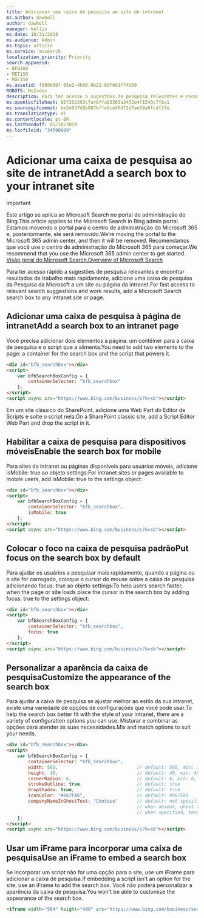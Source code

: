 ```yaml
---
title: Adicionar uma caixa de pesquisa ao site de intranet
ms.author: dawholl
author: dawholl
manager: kellis
ms.date: 10/31/2018
ms.audience: Admin
ms.topic: article
ms.service: mssearch
localization_priority: Priority
search.appverid:
- BFB160
- MET150
- MOE150
ms.assetid: f980b90f-95e2-4b66-8b21-69f601ff4b50
ROBOTS: NoIndex
description: Para ter acesso a sugestões de pesquisa relevantes e encontrar resultados de trabalho mais rapidamente, adicione uma caixa de pesquisa da Pesquisa da Microsoft a um site ou página da intranet.
ms.openlocfilehash: 867282393c7a4bffa63363a3455e4f1543c7f8a1
ms.sourcegitcommit: be2e837d9b087bffe6ce40d72d7ae58a8fcdf3fe
ms.translationtype: HT
ms.contentlocale: pt-BR
ms.lasthandoff: 05/30/2019
ms.locfileid: "34590689"
---
```

# <a name="add-a-search-box-to-your-intranet-site"></a><span data-ttu-id="d69c8-103">Adicionar uma caixa de pesquisa ao site de intranet</span><span class="sxs-lookup"><span data-stu-id="d69c8-103">Add a search box to your intranet site</span></span>

> [!IMPORTANT]
> <span data-ttu-id="d69c8-104">Este artigo se aplica ao Microsoft Search no portal de administração do Bing.</span><span class="sxs-lookup"><span data-stu-id="d69c8-104">This article applies to the Microsoft Search in Bing admin portal.</span></span> <span data-ttu-id="d69c8-105">Estamos movendo o portal para o centro de administração do Microsoft 365 e, posteriormente, ele será removido.</span><span class="sxs-lookup"><span data-stu-id="d69c8-105">We’re moving the portal to the Microsoft 365 admin center, and then it will be removed.</span></span> <span data-ttu-id="d69c8-106">Recomendamos que você use o centro de administração do Microsoft 365 para começar.</span><span class="sxs-lookup"><span data-stu-id="d69c8-106">We recommend that you use the Microsoft 365 admin center to get started.</span></span> [<span data-ttu-id="d69c8-107">Visão geral do Microsoft Search.</span><span class="sxs-lookup"><span data-stu-id="d69c8-107">Overview of Microsoft Search</span></span>](overview-microsoft-search.md)

<span data-ttu-id="d69c8-108">Para ter acesso rápido a sugestões de pesquisa relevantes e encontrar resultados de trabalho mais rapidamente, adicione uma caixa de pesquisa da Pesquisa da Microsoft a um site ou página da intranet.</span><span class="sxs-lookup"><span data-stu-id="d69c8-108">For fast access to relevant search suggestions and work results, add a Microsoft Search search box to any intranet site or page.</span></span>
  
## <a name="add-a-search-box-to-an-intranet-page"></a><span data-ttu-id="d69c8-109">Adicionar uma caixa de pesquisa à página de intranet</span><span class="sxs-lookup"><span data-stu-id="d69c8-109">Add a search box to an intranet page</span></span>

<span data-ttu-id="d69c8-110">Você precisa adicionar dois elementos à página: um contêiner para a caixa de pesquisa e o script que a alimenta.</span><span class="sxs-lookup"><span data-stu-id="d69c8-110">You need to add two elements to the page: a container for the search box and the script that powers it.</span></span>
  
```html
<div id="bfb_searchbox"></div>
<script>
    var bfbSearchBoxConfig = {
        containerSelector: "bfb_searchbox"
    };
</script>
<script async src="https://www.bing.com/business/s?k=sb"></script>
```

<span data-ttu-id="d69c8-111">Em um site clássico do SharePoint, adicione uma Web Part do Editor de Scripts e solte o script nela.</span><span class="sxs-lookup"><span data-stu-id="d69c8-111">On a SharePoint classic site, add a Script Editor Web Part and drop the script in it.</span></span>
  
## <a name="enable-the-search-box-for-mobile"></a><span data-ttu-id="d69c8-112">Habilitar a caixa de pesquisa para dispositivos móveis</span><span class="sxs-lookup"><span data-stu-id="d69c8-112">Enable the search box for mobile</span></span>

<span data-ttu-id="d69c8-113">Para sites da intranet ou páginas disponíveis para usuários móveis, adicione isMobile: true ao objeto settings:</span><span class="sxs-lookup"><span data-stu-id="d69c8-113">For intranet sites or pages available to mobile users, add isMobile: true to the settings object:</span></span>
  
```html
<div id="bfb_searchbox"></div>
<script>
    var bfbSearchBoxConfig = {
        containerSelector: "bfb_searchbox", 
        isMobile: true
    };
</script>
<script async src="https://www.bing.com/business/s?k=sb"></script>
```

## <a name="put-focus-on-the-search-box-by-default"></a><span data-ttu-id="d69c8-114">Colocar o foco na caixa de pesquisa padrão</span><span class="sxs-lookup"><span data-stu-id="d69c8-114">Put focus on the search box by default</span></span>

<span data-ttu-id="d69c8-115">Para ajudar os usuários a pesquisar mais rapidamente, quando a página ou o site for carregado, coloque o cursor do mouse sobre a caixa de pesquisa adicionando focus: true ao objeto settings:</span><span class="sxs-lookup"><span data-stu-id="d69c8-115">To help users search faster, when the page or site loads place the cursor in the search box by adding focus: true to the settings object:</span></span>
  
```html
<div id="bfb_searchbox"></div>
<script>
    var bfbSearchBoxConfig = {
        containerSelector: "bfb_searchbox",
        focus: true
    };
</script>
<script async src="https://www.bing.com/business/s?k=sb"></script>
```

## <a name="customize-the-appearance-of-the-search-box"></a><span data-ttu-id="d69c8-116">Personalizar a aparência da caixa de pesquisa</span><span class="sxs-lookup"><span data-stu-id="d69c8-116">Customize the appearance of the search box</span></span> 

<span data-ttu-id="d69c8-117">Para ajudar a caixa de pesquisa se ajustar melhor ao estilo da sua intranet, existe uma variedade de opções de configurações que você pode usar.</span><span class="sxs-lookup"><span data-stu-id="d69c8-117">To help the search box better fit with the style of your intranet, there are a variety of configuration options you can use.</span></span> <span data-ttu-id="d69c8-118">Misturar e combinar as opções para atender às suas necessidades.</span><span class="sxs-lookup"><span data-stu-id="d69c8-118">Mix and match options to suit your needs.</span></span>

```html
<div id="bfb_searchbox"></div>
<script>
    var bfbSearchBoxConfig = {
        containerSelector: "bfb_searchbox",
        width: 560,                             // default: 560, min: 360, max: 650
        height: 40,                             // default: 40, min: 40, max: 72
        cornerRadius: 6,                        // default: 6, min: 0, max: 25                                   
        strokeOutline: true,                    // default: true
        dropShadow: true,                       // default: true
        iconColor: "#067FA6",                   // default: #067FA6
        companyNameInGhostText: "Contoso"       // default: not specified
                                                // when absent, ghost text will be "Search work and the web"
                                                // when specified, text will be "Search the web and [Contoso]"
    };
</script>
<script async src="https://www.bing.com/business/s?k=sb"></script>
```

## <a name="use-an-iframe-to-embed-a-search-box"></a><span data-ttu-id="d69c8-119">Usar um iFrame para incorporar uma caixa de pesquisa</span><span class="sxs-lookup"><span data-stu-id="d69c8-119">Use an iFrame to embed a search box</span></span>

<span data-ttu-id="d69c8-120">Se incorporar um script não for uma opção para o site, use um iFrame para adicionar a caixa de pesquisa.</span><span class="sxs-lookup"><span data-stu-id="d69c8-120">If embedding a script isn't an option for the site, use an iFrame to add the search box.</span></span> <span data-ttu-id="d69c8-121">Você não poderá personalizar a aparência da caixa de pesquisa.</span><span class="sxs-lookup"><span data-stu-id="d69c8-121">You won't be able to customize the appearance of the search box.</span></span>
  
```html
<iframe width="564" height="400" src="https://www.bing.com/business/searchbox"></iframe>
```
